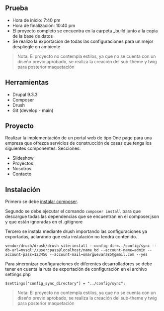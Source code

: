 ## Prueba
* Hora de inicio: 7:40 pm
* Hora de finalización: 10:40 pm
* El proyecto completo se encuentra en la carpeta _build junto a la copia de la base de datos
* Se realizo la exportacion de todas las configuraciones para un mejor despliegle en ambiente

> Nota: El proyecto no contempla estilos, ya que no se cuenta con un diseño previo aprobado, se realiza la creación del sub-theme y twig para posterior maquetación 

## Herramientas
* Drupal 9.3.3
* Composer
* Drush
* Git (develop - main)

## Proyecto

Realizar la implementación de un portal web de tipo One page para una empresa que ofrezca servicios de construcción de casas que tenga los siguientes componentes:
Secciones:
* Slideshow
* Proyectos
* Nosotros
* Contacto

## Instalación

Primero se debe [instalar composer](https://getcomposer.org/).

Segundo se debe ejecutar el comando `composer install` para que descargue todas las dependencias que se encuentran en el composer.json y que están ignoradas en el .gitignore

Tercero se instala mediante drush importando las configuraciones ya exportadas, aclarando que esta instalación no tendrá contenido.

```
vendor/drush/drush/drush site:install --config-dir=../config/sync --db-url=mysql://user:pass@localhost/name_bd --account-name=admin --account-pass=123456 --account-mail=omarguevara85@gmail.com --yes
```

Para sincronizar configuraciones de diferentes desarrolladores se debe tener en cuenta la ruta de exportación de configuración en el archivo settings.php

```
$settings["config_sync_directory"] = "../config/sync";
```
> Nota: El proyecto no contempla estilos, ya que no se cuenta con un diseño previo aprobado, se realiza la creación del sub-theme y twig para posterior maquetación 
